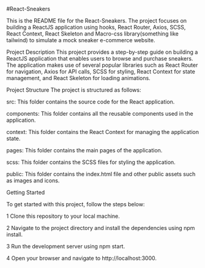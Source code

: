 #React-Sneakers

This is the README file for the React-Sneakers. The project focuses on building a ReactJS application using hooks, React Router, Axios, SCSS, React Context, React Skeleton and Macro-css library(something like tailwind) to simulate a mock sneaker e-commerce website.

Project Description
This project provides a step-by-step guide on building a ReactJS application that enables users to browse and purchase sneakers. The application makes use of several popular libraries such as React Router for navigation, Axios for API calls, SCSS for styling, React Context for state management, and React Skeleton for loading animations.



Project Structure
The project is structured as follows:

src: This folder contains the source code for the React application.

components: This folder contains all the reusable components used in the application.

context: This folder contains the React Context for managing the application state.

pages: This folder contains the main pages of the application.

scss: This folder contains the SCSS files for styling the application.

public: This folder contains the index.html file and other public assets such as images and icons.





Getting Started

To get started with this project, follow the steps below:

1 Clone this repository to your local machine.

2 Navigate to the project directory and install the dependencies using npm install.

3 Run the development server using npm start.

4 Open your browser and navigate to http://localhost:3000.

